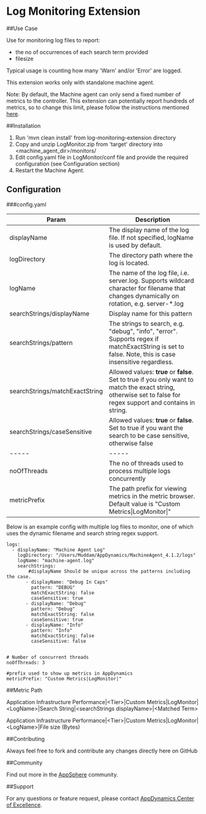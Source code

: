 # Log Monitoring Extension  

##Use Case

Use for monitoring log files to report:

- the no of occurrences of each search term provided
- filesize

Typical usage is counting how many 'Warn' and/or 'Error' are logged. 

This extension works only with standalone machine agent.

Note: By default, the Machine agent can only send a fixed number of metrics to the controller. This extension can potentially report hundreds of metrics, so to change this limit, please follow the instructions mentioned [here](https://docs.appdynamics.com/display/PRO40/Metrics+Limits).

##Installation
1. Run 'mvn clean install' from log-monitoring-extension directory
2. Copy and unzip LogMonitor.zip from 'target' directory into \<machine_agent_dir\>/monitors/
3. Edit config.yaml file in LogMonitor/conf file and provide the required configuration (see Configuration section)
4. Restart the Machine Agent.

## Configuration

###config.yaml


| Param | Description |
| ----- | ----- |
| displayName | The display name of the log file. If not specified, logName is used by default. |
| logDirectory | The directory path where the log is located. |
| logName | The name of the log file, i.e. server.log. Supports wildcard character for filename that changes dynamically on rotation, e.g. server-*.log|
| searchStrings/displayName | Display name for this pattern |
| searchStrings/pattern | The strings to search, e.g. "debug", "info", "error". Supports regex if matchExactString is set to false. Note, this is case insensitive regardless.|
| searchStrings/matchExactString | Allowed values: **true** or **false**. Set to true if you only want to match the exact string, otherwise set to false for regex support and contains in string. |
| searchStrings/caseSensitive | Allowed values: **true** or **false**. Set to true if you want the search to be case sensitive, otherwise false |
| ----- | ----- |
| noOfThreads | The no of threads used to process multiple logs concurrently |
| metricPrefix | The path prefix for viewing metrics in the metric browser. Default value is "Custom Metrics\|LogMonitor\|" |

Below is an example config with multiple log files to monitor, one of which uses the dynamic filename and search string regex support.

~~~~
logs:
  - displayName: "Machine Agent Log"
    logDirectory: "/Users/Muddam/AppDynamics/MachineAgent_4.1.2/logs"
    logName: "machine-agent.log"
    searchStrings:
        #displayName Should be unique across the patterns including the case.
       - displayName: "Debug In Caps"
         pattern: "DEBUG"
         matchExactString: false
         caseSensitive: true
       - displayName: "Debug"
         pattern: "Debug"
         matchExactString: false
         caseSensitive: true
       - displayName: "Info"
         pattern: "Info"
         matchExactString: false
         caseSensitive: false

        
# Number of concurrent threads
noOfThreads: 3

#prefix used to show up metrics in AppDynamics 
metricPrefix: "Custom Metrics|LogMonitor|"
~~~~

##Metric Path

Application Infrastructure Performance|\<Tier\>|Custom Metrics|LogMonitor|\<LogName\>|Search String|\<searchStrings displayName\>|\<Matched Term\>

Application Infrastructure Performance|\<Tier\>|Custom Metrics|LogMonitor|\<LogName\>|File size (Bytes)

##Contributing

Always feel free to fork and contribute any changes directly here on GitHub

##Community

Find out more in the [AppSphere](http://community.appdynamics.com/t5/eXchange-Community-AppDynamics/Log-Monitoring-Extension/idi-p/8830) community.


##Support

For any questions or feature request, please contact [AppDynamics Center of Excellence](mailto:ace-request@appdynamics.com).

